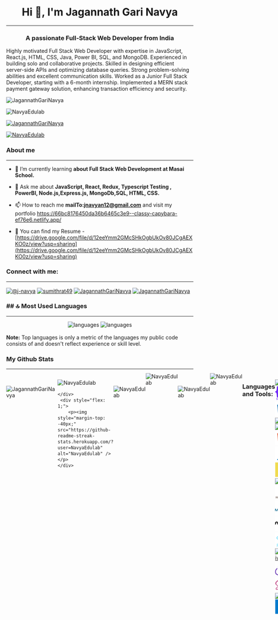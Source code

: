 <h1 align="center">Hi 👋, I'm Jagannath Gari Navya</h1>
<hr/>
<h3 align="center">A passionate Full-Stack Web Developer from India</h3>

 <p>
     Highly motivated Full Stack Web Developer with expertise in JavaScript, React.js, HTML, CSS, Java, Power BI, SQL, and
 MongoDB. Experienced in building solo and collaborative projects. Skilled in designing efficient server-side APIs and optimizing
 database queries. Strong problem-solving abilities and excellent communication skills. Worked as a Junior Full Stack Developer,
 starting with a 6-month internship. Implemented a MERN stack payment gateway solution, enhancing transaction efficiency
 and security.
    </p>

<p align="left"> <img src="https://komarev.com/ghpvc/?username=JagannathGariNavya&label=Profile%20views&color=0e75b6&style=flat" alt="JagannathGariNavya" /> </p>
<p align="left"> <img src="https://komarev.com/ghpvc/?username=NavyaEdulab&label=Profile%20views&color=0e75b6&style=flat" alt="NavyaEdulab" /> </p>

<p align="left"> <a href="https://github.com/ryo-ma/github-profile-trophy"><img src="https://github-profile-trophy.vercel.app/?username=JagannathGariNavya" alt="JagannathGariNavya" /></a> </p>
<p align="left"> <a href="https://github.com/ryo-ma/github-profile-trophy"><img src="https://github-profile-trophy.vercel.app/?username=NavyaEdulab" alt="NavyaEdulab" /></a> </p>

<h3>About me</h3>
    <hr />

- 🌱 I’m currently learning **about Full Stack Web Development at Masai School.**

- 💬 Ask me about **JavaScript, React, Redux, Typescript Testing , PowerBI, Node.js,Express.js, MongoDb,SQL, HTML, CSS.**

- 📫 How to reach me **mailTo:jnavyan12@gmail.com**  and visit my portfolio https://66bc8176450da36b6465c3e9--classy-capybara-ef76e6.netlify.app/

- 📄 You can find my Resume - [https://drive.google.com/file/d/12eeYmm2GMcSHkOgbUkOv80JCgAEXKO0z/view?usp=sharing](https://drive.google.com/file/d/12eeYmm2GMcSHkOgbUkOv80JCgAEXKO0z/view?usp=sharing)

<h3 align="left">Connect with me:</h3>
<hr/>
<p align="left">
<a href="https://codepen.io/J-Navya" target="blank"><img align="center" src="https://raw.githubusercontent.com/rahuldkjain/github-profile-readme-generator/master/src/images/icons/Social/codepen.svg" alt="@j-navya" height="30" width="40" /></a>
<a href="https://www.linkedin.com/in/j-navya/" target="blank"><img align="center" src="https://raw.githubusercontent.com/rahuldkjain/github-profile-readme-generator/master/src/images/icons/Social/linked-in-alt.svg" alt="sumithrat49" height="30" width="40" /></a>
<a href="" target="blank"><img align="center" src="https://raw.githubusercontent.com/rahuldkjain/github-profile-readme-generator/master/src/images/icons/Social/hackerrank.svg" alt="JagannathGariNavya" height="30" width="40" /></a>
<a href="https://leetcode.com/u/jnavyan12/" target="blank"><img align="center" src="https://raw.githubusercontent.com/rahuldkjain/github-profile-readme-generator/master/src/images/icons/Social/leet-code.svg" alt="JagannathGariNavya" height="30" width="40" /></a>
</p>
 <h3>## 🔝 Most Used Languages</h3>
<hr/>
    <div align="center">
      <img
        alt="languages"
        src="https://github-readme-stats.vercel.app/api/top-langs/?username=JagannathGariNavya&layout=compact&hide_border=true&theme=tokyonight"
      />
     <img
        alt="languages"
        src="https://github-readme-stats.vercel.app/api/top-langs/?username=NavyaEdulab&layout=compact&hide_border=true&theme=tokyonight"
      />
    </div>
    <br/>
    <b>Note:</b> Top languages is only a metric of the languages my public code
    consists of and doesn't reflect experience or skill level.

<h3>My Github Stats</h3>
<hr/>
<div style="display: flex;">
    <div style="flex: 1;">
        <p>&nbsp;<img align="left" src="https://github-readme-stats.vercel.app/api?username=JagannathGariNavya&show_icons=true&locale=en" alt="JagannathGariNavya" /></p>
</div>
 <div style="display: flex;">
    <div style="flex: 1;">
        <p>&nbsp;<img align="left" src="https://github-readme-stats.vercel.app/api?username=NavyaEdulab&show_icons=true&locale=en" alt="NavyaEdulab" /></p>

    </div>
     <div style="flex: 1;">
        <p><img style="margin-top: -40px;" src="https://github-readme-streak-stats.herokuapp.com/?user=NavyaEdulab" alt="NavyaEdulab" /></p>
    </div>
</div>
<div style="display: flex;">
    <div style="flex: 1;">
        <p>&nbsp;<img align="left" src="https://github-readme-stats.vercel.app/api?username=JagannathGariNavya&show_icons=true&locale=en" alt="NavyaEdulab" /></p>
    </div>
    <div style="flex: 1;">
        <p><img style="margin-top: -40px;" src="https://github-readme-streak-stats.herokuapp.com/?user=JagannathGariNavya" alt="NavyaEdulab" /></p>
    </div>
</div>
<div style="display: flex;">
    <div style="flex: 1;">
        <p>&nbsp;<img align="left" src="https://github-readme-stats.vercel.app/api?username=NavyaEdulab&show_icons=true&locale=en" alt="NavyaEdulab" /></p>
    </div>
    <div style="flex: 1;">
        <p><img style="margin-top: -40px;" src="https://github-readme-streak-stats.herokuapp.com/?user=NavyaEdulab" alt="NavyaEdulab" /></p>
    </div>
</div>


<br/>
<h3 align="left">Languages and Tools:</h3>
<hr/>
<p align="left"> <a href="https://babeljs.io/" target="_blank" rel="noreferrer"> <img src="https://www.vectorlogo.zone/logos/babeljs/babeljs-icon.svg" alt="babel" width="40" height="40"/> </a> <a href="https://getbootstrap.com" target="_blank" rel="noreferrer"> <img src="https://raw.githubusercontent.com/devicons/devicon/master/icons/bootstrap/bootstrap-plain-wordmark.svg" alt="bootstrap" width="40" height="40"/> </a> <a href="https://www.w3schools.com/css/" target="_blank" rel="noreferrer"> <img src="https://raw.githubusercontent.com/devicons/devicon/master/icons/css3/css3-original-wordmark.svg" alt="css3" width="40" height="40"/> </a> <a href="https://www.figma.com/" target="_blank" rel="noreferrer"> <img src="https://www.vectorlogo.zone/logos/figma/figma-icon.svg" alt="figma" width="40" height="40"/> </a> <a href="https://git-scm.com/" target="_blank" rel="noreferrer"> <img src="https://www.vectorlogo.zone/logos/git-scm/git-scm-icon.svg" alt="git" width="40" height="40"/> </a> <a href="https://www.w3.org/html/" target="_blank" rel="noreferrer"> <img src="https://raw.githubusercontent.com/devicons/devicon/master/icons/html5/html5-original-wordmark.svg" alt="html5" width="40" height="40"/> </a> <a href="https://www.java.com" target="_blank" rel="noreferrer"> <img src="https://raw.githubusercontent.com/devicons/devicon/master/icons/java/java-original.svg" alt="java" width="40" height="40"/> </a> <a href="https://developer.mozilla.org/en-US/docs/Web/JavaScript" target="_blank" rel="noreferrer"> <img src="https://raw.githubusercontent.com/devicons/devicon/master/icons/javascript/javascript-original.svg" alt="javascript" width="40" height="40"/> </a> <a href="https://jestjs.io" target="_blank" rel="noreferrer"> <img src="https://www.vectorlogo.zone/logos/jestjsio/jestjsio-icon.svg" alt="jest" width="40" height="40"/> </a> <a href="https://www.mongodb.com/" target="_blank" rel="noreferrer"> <img src="https://raw.githubusercontent.com/devicons/devicon/master/icons/mongodb/mongodb-original-wordmark.svg" alt="mongodb" width="40" height="40"/> </a> <a href="https://www.mysql.com/" target="_blank" rel="noreferrer"> <img src="https://raw.githubusercontent.com/devicons/devicon/master/icons/mysql/mysql-original-wordmark.svg" alt="mysql" width="40" height="40"/> </a> <a href="https://nodejs.org" target="_blank" rel="noreferrer"> <img src="https://raw.githubusercontent.com/devicons/devicon/master/icons/nodejs/nodejs-original-wordmark.svg" alt="nodejs" width="40" height="40"/> </a> <a href="https://reactjs.org/" target="_blank" rel="noreferrer"> <img src="https://raw.githubusercontent.com/devicons/devicon/master/icons/react/react-original-wordmark.svg" alt="react" width="40" height="40"/> </a> <a href="https://reactnative.dev/" target="_blank" rel="noreferrer"> <img src="https://reactnative.dev/img/header_logo.svg" alt="reactnative" width="40" height="40"/> </a> <a href="https://redux.js.org" target="_blank" rel="noreferrer"> <img src="https://raw.githubusercontent.com/devicons/devicon/master/icons/redux/redux-original.svg" alt="redux" width="40" height="40"/> </a> <a href="https://sass-lang.com" target="_blank" rel="noreferrer"> <img src="https://raw.githubusercontent.com/devicons/devicon/master/icons/sass/sass-original.svg" alt="sass" width="40" height="40"/> </a> <a href="https://tailwindcss.com/" target="_blank" rel="noreferrer"> <img src="https://www.vectorlogo.zone/logos/tailwindcss/tailwindcss-icon.svg" alt="tailwind" width="40" height="40"/> </a> <a href="https://www.typescriptlang.org/" target="_blank" rel="noreferrer"> <img src="https://raw.githubusercontent.com/devicons/devicon/master/icons/typescript/typescript-original.svg" alt="typescript" width="40" height="40"/> </a> </p>

